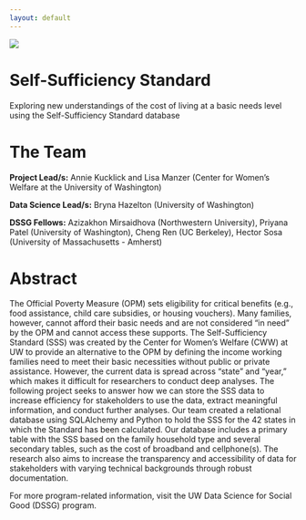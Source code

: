 ```yaml
---
layout: default
---
```


<img src="{{ site.url }}{{ site.baseurl }}/assets/img/eScience.png">


# **Self-Sufficiency Standard**

Exploring new understandings of the cost of living at a basic needs level using the Self-Sufficiency Standard database

# **The Team**

**Project Lead/s:** Annie Kucklick and Lisa Manzer (Center for Women’s Welfare at the University of Washington)


**Data Science Lead/s:** Bryna Hazelton (University of Washington) 

**DSSG Fellows:** Azizakhon Mirsaidhova (Northwestern University), Priyana Patel (University of Washington), Cheng Ren (UC Berkeley), Hector Sosa (University of Massachusetts - Amherst)

# **Abstract**

The Official Poverty Measure (OPM) sets eligibility for critical benefits (e.g., food assistance, child care subsidies, or housing vouchers). Many families, however, cannot afford their basic needs and are not considered “in need” by the OPM and cannot access these supports. The Self-Sufficiency Standard (SSS) was created by the Center for Women’s Welfare (CWW) at UW to provide an alternative to the OPM by defining the income working families need to meet their basic necessities without public or private assistance. However, the current data is spread across “state” and “year,” which makes it difficult for researchers to conduct deep analyses. The following project seeks to answer how we can store the SSS data to increase efficiency for stakeholders to use the data, extract meaningful information, and conduct further analyses. Our team created a relational database using SQLAlchemy and Python to hold the SSS for the 42 states in which the Standard has been calculated. Our database includes a primary table with the SSS based on the family household type and several secondary tables, such as the cost of broadband and cellphone(s). The research also aims to increase the transparency and accessibility of data for stakeholders with varying technical backgrounds through robust documentation.

For more program-related information, visit the UW Data Science for Social Good (DSSG) program.
